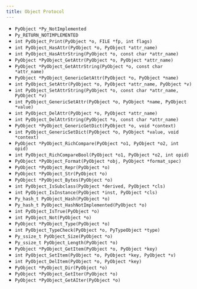 ```yaml
---
title: Object Protocol
---
```


- `PyObject *Py_NotImplemented`
- `Py_RETURN_NOTIMPLEMENTED`
- `int PyObject_Print(PyObject *o, FILE *fp, int flags)`
- `int PyObject_HasAttr(PyObject *o, PyObject *attr_name)`
- `int PyObject_HasAttrString(PyObject *o, const char *attr_name)`
- `PyObject *PyObject_GetAttr(PyObject *o, PyObject *attr_name)`
- `PyObject *PyObject_GetAttrString(PyObject *o, const char *attr_name)`
- `PyObject *PyObject_GenericGetAttr(PyObject *o, PyObject *name)`
- `int PyObject_SetAttr(PyObject *o, PyObject *attr_name, PyObject *v)`
- `int PyObject_SetAttrString(PyObject *o, const char *attr_name, PyObject *v)`
- `int PyObject_GenericSetAttr(PyObject *o, PyObject *name, PyObject *value)`
- `int PyObject_DelAttr(PyObject *o, PyObject *attr_name)`
- `int PyObject_DelAttrString(PyObject *o, const char *attr_name)`
- `PyObject *PyObject_GenericGetDict(PyObject *o, void *context)`
- `int PyObject_GenericSetDict(PyObject *o, PyObject *value, void *context)`
- `PyObject *PyObject_RichCompare(PyObject *o1, PyObject *o2, int opid)`
- `int PyObject_RichCompareBool(PyObject *o1, PyObject *o2, int opid)`
- `PyObject *PyObject_Format(PyObject *obj, PyObject *format_spec)`
- `PyObject *PyObject_Repr(PyObject *o)`
- `PyObject *PyObject_Str(PyObject *o)`
- `PyObject *PyObject_Bytes(PyObject *o)`
- `int PyObject_IsSubclass(PyObject *derived, PyObject *cls)`
- `int PyObject_IsInstance(PyObject *inst, PyObject *cls)`
- `Py_hash_t PyObject_Hash(PyObject *o)`
- `Py_hash_t PyObject_HashNotImplemented(PyObject *o)`
- `int PyObject_IsTrue(PyObject *o)`
- `int PyObject_Not(PyObject *o)`
- `PyObject *PyObject_Type(PyObject *o)`
- `int PyObject_TypeCheck(PyObject *o, PyTypeObject *type)`
- `Py_ssize_t PyObject_Size(PyObject *o)`
- `Py_ssize_t PyObject_Length(PyObject *o)`
- `PyObject *PyObject_GetItem(PyObject *o, PyObject *key)`
- `int PyObject_SetItem(PyObject *o, PyObject *key, PyObject *v)`
- `int PyObject_DelItem(PyObject *o, PyObject *key)`
- `PyObject *PyObject_Dir(PyObject *o)`
- `PyObject *PyObject_GetIter(PyObject *o)`
- `PyObject *PyObject_GetAIter(PyObject *o)`
